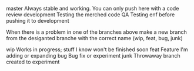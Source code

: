 master        Always stable and working. You can only push here with a code review
development   Testing the merched code
QA            Testing enf before pushing it to development

When there is a problem in one of the branches above make a new branch from the desiganted branche with the correct name (wip, feat, bug, junk)

wip           Works in progress; stuff I know won't be finished soon
feat          Feature I'm adding or expanding
bug           Bug fix or experiment
junk          Throwaway branch created to experiment
